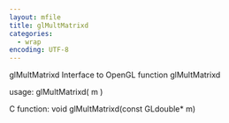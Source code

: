 ```yaml
---
layout: mfile
title: glMultMatrixd
categories:
  - wrap
encoding: UTF-8
---
```


glMultMatrixd  Interface to OpenGL function glMultMatrixd

usage:  glMultMatrixd( m )

C function:  void glMultMatrixd(const GLdouble\* m)